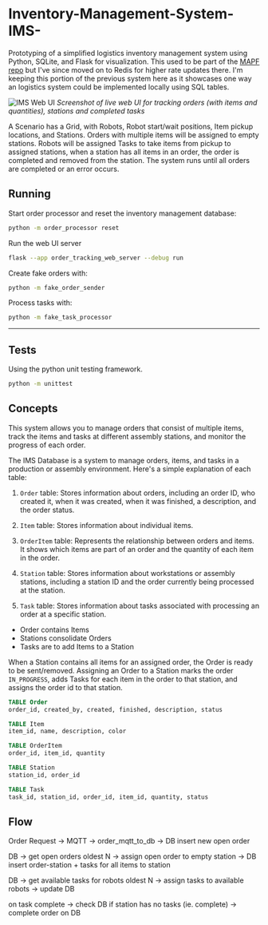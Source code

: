 # Inventory-Management-System-IMS-
Prototyping of a simplified logistics inventory management system using Python, SQLite, and Flask for visualization.
This used to be part of the [MAPF repo](https://github.com/Elucidation/mapf-multiagent-robot-planning) but I've since moved on to Redis for higher rate updates there.
I'm keeping this portion of the previous system here as it showcases one way an logistics system could be implemented locally using SQL tables.

![IMS Web UI](media/ims_example.png)
*Screenshot of live web UI for tracking orders (with items and quantities), stations and completed tasks*

A Scenario has a Grid, with Robots, Robot start/wait positions, Item pickup locations, and Stations.
Orders with multiple items will be assigned to empty stations.
Robots will be assigned Tasks to take items from pickup to assigned stations,
when a station has all items in an order, the order is completed and removed from the station.
The system runs until all orders are completed or an error occurs.

## Running

Start order processor and reset the inventory management database:

```sh
python -m order_processor reset
```

Run the web UI server

```sh
flask --app order_tracking_web_server --debug run
```

Create fake orders with:

```sh
python -m fake_order_sender
```

Process tasks with:

```sh
python -m fake_task_processor
```

---

## Tests

Using the python unit testing framework.

```sh
python -m unittest
```

## Concepts

This system allows you to manage orders that consist of multiple items, track the items and tasks at different assembly stations, and monitor the progress of each order.

The IMS Database is a system to manage orders, items, and tasks in a production or assembly environment. Here's a simple explanation of each table:

1. `Order` table: Stores information about orders, including an order ID, who created it, when it was created, when it was finished, a description, and the order status.

2. `Item` table: Stores information about individual items.

3. `OrderItem` table: Represents the relationship between orders and items. It shows which items are part of an order and the quantity of each item in the order.

4. `Station` table: Stores information about workstations or assembly stations, including a station ID and the order currently being processed at the station.

5. `Task` table: Stores information about tasks associated with processing an order at a specific station.

* Order contains Items
* Stations consolidate Orders
* Tasks are to add Items to a Station

When a Station contains all items for an assigned order, the Order is ready to be sent/removed.
Assigning an Order to a Station marks the order `IN_PROGRESS`,
adds Tasks for each item in the order to that station, and assigns the order id to that station.

```sql
TABLE Order
order_id, created_by, created, finished, description, status

TABLE Item
item_id, name, description, color

TABLE OrderItem
order_id, item_id, quantity

TABLE Station
station_id, order_id

TABLE Task
task_id, station_id, order_id, item_id, quantity, status
```

## Flow

Order Request -> MQTT -> order_mqtt_to_db -> DB insert new open order

DB -> get open orders oldest N -> assign open order to empty station -> DB insert order-station + tasks for all items to station

DB -> get available tasks for robots oldest N -> assign tasks to available robots -> update DB

on task complete -> check DB if station has no tasks (ie. complete) -> complete order on DB

